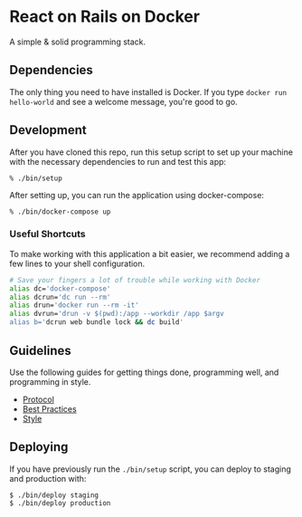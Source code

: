 # React on Rails on Docker

A simple & solid programming stack.

## Dependencies

The only thing you need to have installed is Docker.
If you type `docker run hello-world` and see a welcome message,
you're good to go.

## Development

After you have cloned this repo,
run this setup script to set up your machine
with the necessary dependencies to run and test this app:

    % ./bin/setup

After setting up, you can run the application using docker-compose:

    % ./bin/docker-compose up

### Useful Shortcuts

To make working with this application a bit easier,
we recommend adding a few lines to your shell configuration.

```bash
# Save your fingers a lot of trouble while working with Docker
alias dc='docker-compose'
alias dcrun='dc run --rm'
alias drun='docker run --rm -it'
alias dvrun='drun -v $(pwd):/app --workdir /app $argv
alias b='dcrun web bundle lock && dc build'
```

## Guidelines

Use the following guides for getting things done, programming well, and
programming in style.

* [Protocol](http://github.com/thoughtbot/guides/blob/master/protocol)
* [Best Practices](http://github.com/thoughtbot/guides/blob/master/best-practices)
* [Style](http://github.com/thoughtbot/guides/blob/master/style)

## Deploying

If you have previously run the `./bin/setup` script,
you can deploy to staging and production with:

    $ ./bin/deploy staging
    $ ./bin/deploy production
